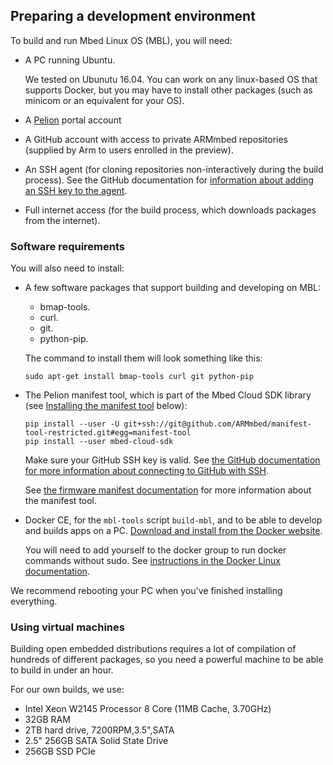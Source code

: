 ## Preparing a development environment

To build and run Mbed Linux OS (MBL), you will need:

* A PC running Ubuntu.

    We tested on Ubunutu 16.04. You can work on any linux-based OS that supports Docker, but you may have to install other packages (such as minicom or an equivalent for your OS).
* A [Pelion](https://portal.mbedcloud.com/) portal account
* A GitHub account with access to private ARMmbed repositories (supplied by Arm to users enrolled in the preview).
* An SSH agent (for cloning repositories non-interactively during the build process). See the GitHub documentation for [information about adding an SSH key to the agent](https://help.github.com/articles/generating-a-new-ssh-key-and-adding-it-to-the-ssh-agent/#adding-your-ssh-key-to-the-ssh-agent).
* Full internet access (for the build process, which downloads packages from the internet).

### Software requirements

You will also need to install:

* A few software packages that support building and developing on MBL:

    * bmap-tools.
    * curl.
    * git.
    * python-pip.

    The command to install them will look something like this:

    ```
    sudo apt-get install bmap-tools curl git python-pip
    ````

* The Pelion manifest tool, which is part of the Mbed Cloud SDK library (see [Installing the manifest tool](#install-manifest-tool) below):

    ```
    pip install --user -U git+ssh://git@github.com/ARMmbed/manifest-tool-restricted.git#egg=manifest-tool
    pip install --user mbed-cloud-sdk
    ```

    Make sure your GitHub SSH key is valid. See [the GitHub documentation for more information about connecting to GitHub with SSH](https://help.github.com/articles/connecting-to-github-with-ssh/).

    See [the firmware manifest documentation](https://cloud.mbed.com/docs/latest/updating-firmware/firmware-manifests.html) for more information about the manifest tool.

* Docker CE, for the `mbl-tools` script `build-mbl`, and to be able to develop and builds apps on a PC. [Download and install from the Docker website](https://docs.docker.com/install/linux/docker-ce/ubuntu/).

    You will need to add yourself to the docker group to run docker commands without sudo. See [instructions in the Docker Linux documentation](https://docs.docker.com/install/linux/linux-postinstall/).

<span class="tips">We recommend rebooting your PC when you've finished installing everything.</span>


### Using virtual machines

Building open embedded distributions requires a lot of compilation of hundreds of different packages, so you need a powerful machine to be able to build in under an hour.

For our own builds, we use:

- Intel Xeon W2145 Processor 8 Core (11MB Cache, 3.70GHz)
- 32GB RAM
- 2TB hard drive, 7200RPM,3.5",SATA
- 2.5" 256GB SATA Solid State Drive
- 256GB SSD PCIe
